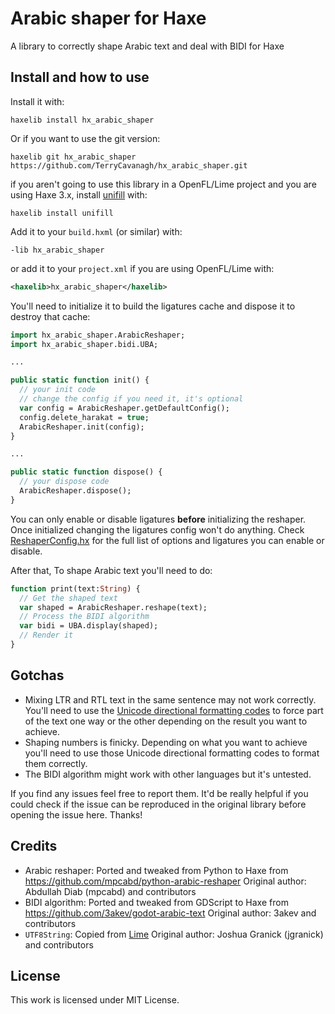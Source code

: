 # Arabic shaper for Haxe

A library to correctly shape Arabic text and deal with BIDI for Haxe

## Install and how to use
Install it with:
```
haxelib install hx_arabic_shaper
```

Or if you want to use the git version:
```
haxelib git hx_arabic_shaper https://github.com/TerryCavanagh/hx_arabic_shaper.git
```

if you aren't going to use this library in a OpenFL/Lime project and you are using Haxe 3.x, install [unifill](https://github.com/mandel59/unifill) with:
```
haxelib install unifill
```

Add it to your `build.hxml` (or similar) with:
```hxml
-lib hx_arabic_shaper
```

or add it to your `project.xml` if you are using OpenFL/Lime with:
```xml
<haxelib>hx_arabic_shaper</haxelib>
```

You'll need to initialize it to build the ligatures cache and dispose it to destroy that cache:
```haxe
import hx_arabic_shaper.ArabicReshaper;
import hx_arabic_shaper.bidi.UBA;

...

public static function init() {
  // your init code
  // change the config if you need it, it's optional
  var config = ArabicReshaper.getDefaultConfig();
  config.delete_harakat = true;
  ArabicReshaper.init(config);
}

...

public static function dispose() {
  // your dispose code
  ArabicReshaper.dispose();
}
```

You can only enable or disable ligatures **before** initializing the reshaper. Once initialized changing the ligatures config won't do anything. Check [ReshaperConfig.hx](src/hx_arabic_shaper/ReshaperConfig.hx) for the full list of options and ligatures you can enable or disable.

After that, To shape Arabic text you'll need to do:
```haxe
function print(text:String) {
  // Get the shaped text
  var shaped = ArabicReshaper.reshape(text);
  // Process the BIDI algorithm
  var bidi = UBA.display(shaped);
  // Render it
}
```

## Gotchas
- Mixing LTR and RTL text in the same sentence may not work correctly. You'll need to use the [Unicode directional formatting codes](https://www.unicode.org/reports/tr9/#Directional_Formatting_Codes) to force part of the text one way or the other depending on the result you want to achieve.
- Shaping numbers is finicky. Depending on what you want to achieve you'll need to use those Unicode directional formatting codes to format them correctly.
- The BIDI algorithm might work with other languages but it's untested.

If you find any issues feel free to report them. It'd be really helpful if you could check if the issue can be reproduced in the original library before opening the issue here. Thanks!

## Credits
- Arabic reshaper: Ported and tweaked from Python to Haxe from https://github.com/mpcabd/python-arabic-reshaper Original author: Abdullah Diab (mpcabd) and contributors
- BIDI algorithm: Ported and tweaked from GDScript to Haxe from https://github.com/3akev/godot-arabic-text Original author: 3akev and contributors
- `UTF8String`: Copied from [Lime](https://github.com/haxelime/lime) Original author: Joshua Granick (jgranick) and contributors

## License

This work is licensed under MIT License.
